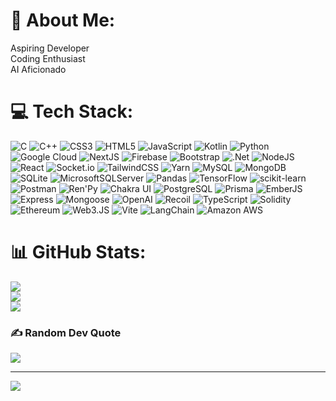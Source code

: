 # 💫 About Me:
Aspiring Developer<br>Coding Enthusiast<br>AI Aficionado

# 💻 Tech Stack:
![C](https://img.shields.io/badge/c-%2300599C.svg?style=for-the-badge&logo=c&logoColor=white) ![C++](https://img.shields.io/badge/c++-%2300599C.svg?style=for-the-badge&logo=c%2B%2B&logoColor=white) ![CSS3](https://img.shields.io/badge/css3-%231572B6.svg?style=for-the-badge&logo=css3&logoColor=white) ![HTML5](https://img.shields.io/badge/html5-%23E34F26.svg?style=for-the-badge&logo=html5&logoColor=white) ![JavaScript](https://img.shields.io/badge/javascript-%23323330.svg?style=for-the-badge&logo=javascript&logoColor=%23F7DF1E) ![Kotlin](https://img.shields.io/badge/kotlin-%230095D5.svg?style=for-the-badge&logo=kotlin&logoColor=white) ![Python](https://img.shields.io/badge/python-3670A0?style=for-the-badge&logo=python&logoColor=ffdd54) ![Google Cloud](https://img.shields.io/badge/Google%20Cloud-%234285F4.svg?style=for-the-badge&logo=google-cloud&logoColor=white) ![NextJS](https://img.shields.io/badge/next.js-000000?style=for-the-badge&logo=nextdotjs&logoColor=white) ![Firebase](https://img.shields.io/badge/firebase-%23039BE5.svg?style=for-the-badge&logo=firebase) ![Bootstrap](https://img.shields.io/badge/bootstrap-%23563D7C.svg?style=for-the-badge&logo=bootstrap&logoColor=white) ![.Net](https://img.shields.io/badge/.NET-5C2D91?style=for-the-badge&logo=.net&logoColor=white) ![NodeJS](https://img.shields.io/badge/node.js-6DA55F?style=for-the-badge&logo=node.js&logoColor=white) ![React](https://img.shields.io/badge/react-%2320232a.svg?style=for-the-badge&logo=react&logoColor=%2361DAFB) ![Socket.io](https://img.shields.io/badge/Socket.io-black?style=for-the-badge&logo=socket.io&badgeColor=010101) ![TailwindCSS](https://img.shields.io/badge/tailwindcss-%2338B2AC.svg?style=for-the-badge&logo=tailwind-css&logoColor=white) ![Yarn](https://img.shields.io/badge/yarn-%232C8EBB.svg?style=for-the-badge&logo=yarn&logoColor=white) ![MySQL](https://img.shields.io/badge/mysql-%2300f.svg?style=for-the-badge&logo=mysql&logoColor=white) ![MongoDB](https://img.shields.io/badge/MongoDB-%234ea94b.svg?style=for-the-badge&logo=mongodb&logoColor=white) ![SQLite](https://img.shields.io/badge/sqlite-%2307405e.svg?style=for-the-badge&logo=sqlite&logoColor=white) ![MicrosoftSQLServer](https://img.shields.io/badge/Microsoft%20SQL%20Sever-CC2927?style=for-the-badge&logo=microsoft%20sql%20server&logoColor=white) ![Pandas](https://img.shields.io/badge/pandas-%23150458.svg?style=for-the-badge&logo=pandas&logoColor=white) ![TensorFlow](https://img.shields.io/badge/TensorFlow-%23FF6F00.svg?style=for-the-badge&logo=TensorFlow&logoColor=white) ![scikit-learn](https://img.shields.io/badge/scikit--learn-%23F7931E.svg?style=for-the-badge&logo=scikit-learn&logoColor=white) ![Postman](https://img.shields.io/badge/Postman-FF6C37?style=for-the-badge&logo=postman&logoColor=white) ![Ren'Py](https://img.shields.io/badge/Ren'Py-FF7F7F.svg?style=for-the-badge&logo=Ren'Py&logoColor=white) ![Chakra UI](https://img.shields.io/badge/Chakra%20UI-319795.svg?style=for-the-badge&logo=Chakra-UI&logoColor=white) ![PostgreSQL](https://img.shields.io/badge/PostgreSQL-4169E1.svg?style=for-the-badge&logo=PostgreSQL&logoColor=white) ![Prisma](https://img.shields.io/badge/Prisma-2D3748.svg?style=for-the-badge&logo=Prisma&logoColor=white) ![EmberJS](https://img.shields.io/badge/Ember.js-E04E39.svg?style=for-the-badge&logo=emberdotjs&logoColor=white) ![Express](https://img.shields.io/badge/Express-000000.svg?style=for-the-badge&logo=Express&logoColor=white) ![Mongoose](https://img.shields.io/badge/Mongoose-880000.svg?style=for-the-badge&logo=Mongoose&logoColor=white) ![OpenAI](https://img.shields.io/badge/OpenAI-412991.svg?style=for-the-badge&logo=OpenAI&logoColor=white) ![Recoil](https://img.shields.io/badge/Recoil-3578E5.svg?style=for-the-badge&logo=Recoil&logoColor=white) ![TypeScript](https://img.shields.io/badge/TypeScript-3178C6.svg?style=for-the-badge&logo=TypeScript&logoColor=white) ![Solidity](https://img.shields.io/badge/Solidity-363636.svg?style=for-the-badge&logo=Solidity&logoColor=white) ![Ethereum](https://img.shields.io/badge/Ethereum-3C3C3D.svg?style=for-the-badge&logo=Ethereum&logoColor=white) ![Web3.JS](https://img.shields.io/badge/Web3.js-F16822.svg?style=for-the-badge&logo=web3dotjs&logoColor=white) ![Vite](https://img.shields.io/badge/Vite-646CFF.svg?style=for-the-badge&logo=Vite&logoColor=white) ![LangChain](https://img.shields.io/badge/LangChain-228B22.svg?style=for-the-badge&logoColor=White) ![Amazon AWS](https://img.shields.io/badge/Amazon%20AWS-232F3E.svg?style=for-the-badge&logo=Amazon-AWS&logoColor=white)


# 📊 GitHub Stats:
![](https://github-readme-stats.vercel.app/api?username=AnkitJAbraham&theme=dark&hide_border=false&include_all_commits=false&count_private=false)<br/>
![](https://github-readme-streak-stats.herokuapp.com/?user=AnkitJAbraham&theme=dark&hide_border=false)<br/>
![](https://github-readme-stats.vercel.app/api/top-langs/?username=AnkitJAbraham&theme=dark&hide_border=false&include_all_commits=false&count_private=false&layout=compact)

### ✍️ Random Dev Quote
![](https://quotes-github-readme.vercel.app/api?type=horizontal&theme=radical)

---
[![](https://visitcount.itsvg.in/api?id=AnkitJohnAbraham&icon=8&color=0)](https://visitcount.itsvg.in)

<!-- Proudly created with GPRM ( https://gprm.itsvg.in ) -->
